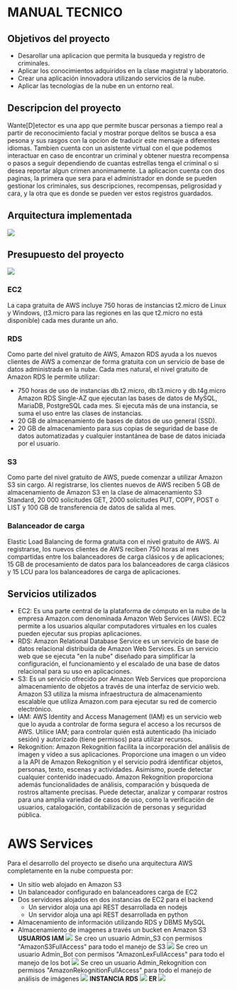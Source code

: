 # MANUAL TECNICO 
## Objetivos del proyecto
- Desarollar una aplicacion que permita la busqueda y registro de criminales.
- Aplicar los conocimientos adquiridos en la clase magistral y laboratorio.
- Crear una aplicación innovadora utilizando servicios de la nube.
- Aplicar las tecnologias de la nube en un entorno real.

## Descripcion del proyecto
Wante[D]etector es una app que permite buscar personas a tiempo real a partir de reconocimiento facial y mostrar porque delitos se busca a esa pesona y sus rasgos con la opcion de traducir este mensaje a diferentes idiomas. Tambien cuenta con un asistente virtual con el que podemos interactuar en caso de encontrar un criminal y obtener nuestra recompensa o pasos a seguir dependiendo de cuantas estrellas tenga el criminal o si desea reportar algun crimen anonimamente.
La aplicacion cuenta con dos paginas, la primera que sera para el administrador en donde se pueden gestionar los criminales, sus descripciones, recompensas, peligrosidad y cara, y la otra que es donde se pueden ver estos registros guardados.

## Arquitectura implementada
![](img/img15.jpeg)
## Presupuesto del proyecto 
![](img/img17.jpg)
### EC2
La capa gratuita de AWS incluye 750 horas de instancias t2.micro de Linux y Windows, (t3.micro para las regiones en las que t2.micro no está disponible) cada mes durante un año. 

### RDS
Como parte del nivel gratuito de AWS, Amazon RDS ayuda a los nuevos clientes de AWS a comenzar de forma gratuita con un servicio de base de datos administrada en la nube. Cada mes natural, el nivel gratuito de Amazon RDS le permite utilizar:
- 750 horas de uso de instancias db.t2.micro, db.t3.micro y db.t4g.micro Amazon RDS Single-AZ que ejecutan las bases de datos de MySQL, MariaDB, PostgreSQL cada mes. Si ejecuta más de una instancia, se suma el uso entre las clases de instancias.
- 20 GB de almacenamiento de bases de datos de uso general (SSD).
- 20 GB de almacenamiento para sus copias de seguridad de base de datos automatizadas y cualquier instantánea de base de datos iniciada por el usuario.
### S3 
Como parte del nivel gratuito de AWS, puede comenzar a utilizar Amazon S3 sin cargo. Al registrarse, los clientes nuevos de AWS reciben 5 GB de almacenamiento de Amazon S3 en la clase de almacenamiento S3 Standard, 20 000 solicitudes GET, 2000 solicitudes PUT, COPY, POST o LIST y 100 GB de transferencia de datos de salida al mes.
### Balanceador de carga
Elastic Load Balancing de forma gratuita con el nivel gratuito de AWS. Al registrarse, los nuevos clientes de AWS reciben 750 horas al mes compartidas entre los balanceadores de carga clásicos y de aplicaciones; 15 GB de procesamiento de datos para los balanceadores de carga clásicos y 15 LCU para los balanceadores de carga de aplicaciones.
## Servicios utilizados
- EC2: Es una parte central de la plataforma de cómputo en la nube de la empresa Amazon.com denominada Amazon Web Services (AWS). EC2 permite a los usuarios alquilar computadores virtuales en los cuales pueden ejecutar sus propias aplicaciones. 
- RDS: Amazon Relational Database Service es un servicio de base de datos relacional distribuida de Amazon Web Services. Es un servicio web que se ejecuta "en la nube" diseñado para simplificar la configuración, el funcionamiento y el escalado de una base de datos relacional para su uso en aplicaciones.
- S3: Es un servicio ofrecido por Amazon Web Services que proporciona almacenamiento de objetos a través de una interfaz de servicio web. Amazon S3 utiliza la misma infraestructura de almacenamiento escalable que utiliza Amazon.com para ejecutar su red de comercio electrónico.
- IAM: AWS Identity and Access Management (IAM) es un servicio web que lo ayuda a controlar de forma segura el acceso a los recursos de AWS. Utilice IAM; para controlar quién está autenticado (ha iniciado sesión) y autorizado (tiene permisos) para utilizar recursos.
- Rekognition: Amazon Rekognition facilita la incorporación del análisis de imagen y vídeo a sus aplicaciones. Proporcione una imagen o un vídeo a la API de Amazon Rekognition y el servicio podrá identificar objetos, personas, texto, escenas y actividades. Asimismo, puede detectar cualquier contenido inadecuado. Amazon Rekognition proporciona además funcionalidades de análisis, comparación y búsqueda de rostros altamente precisas. Puede detectar, analizar y comparar rostros para una amplia variedad de casos de uso, como la verificación de usuarios, catalogación, contabilización de personas y seguridad pública.


# AWS Services
Para el desarrollo del proyecto se diseño una arquitectura AWS completamente en la nube compuesta por:
* Un sitio web alojado en Amazon S3
* Un balanceador configurado en balanceadores carga de EC2
* Dos servidores alojados en dos instancias de EC2 para el backend 
  * Un servidor aloja una api REST desarrollada en nodejs
  * Un servidor aloja una api REST desarrollada en python
* Almacenamiento de información utilizando RDS y DBMS MySQL
* Almacenamiento de imagenes a través un bucket en Amazon S3
**USUARIOS IAM**
![](img/img10.png)
Se creo un usuario Admin_S3 con permisos "AmazonS3FullAccess" para todo el manejo de S3
![](img/img11.png)
Se creo un usuario Admin_Bot con permisos "AmazonLexFullAccess" para todo el manejo de los bot
![](img/img12.png)
Se creo un usuario Admin_Rekognition con permisos "AmazonRekognitionFullAccess" para todo el manejo de análisis de imágenes
![](img/img13.png)
**INSTANCIA RDS**
![](img/img14.png)
**ER**
![](img/img16.jpg)
